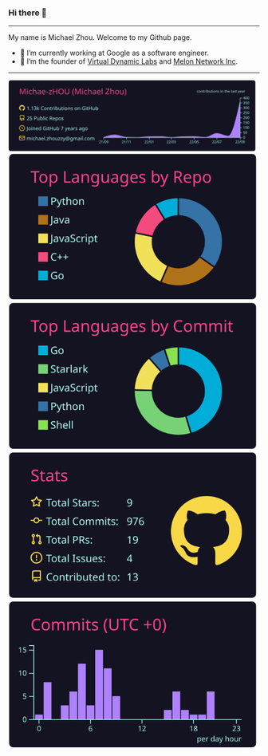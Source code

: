 ### Hi there 👋
--------------------------------------------------------------------------------------------------------

My name is Michael Zhou. Welcome to my Github page.

- 🔭 I’m currently working at Google as a software engineer.
- 🦸 I’m the founder of [Virtual Dynamic Labs](https://www.virtualdynamiclabs.xyz) and [Melon Network Inc](https://www.melonnetwork.io). 

--------------------------------------------------------------------------------------------------------

[![](https://raw.githubusercontent.com/Michae-zHOU/Michae-zHOU/master/profile-summary-card-output/radical/0-profile-details.svg)](https://github.com/vn7n24fzkq/github-profile-summary-cards)
[![](https://raw.githubusercontent.com/Michae-zHOU/Michae-zHOU/master/profile-summary-card-output/radical/1-repos-per-language.svg)](https://github.com/vn7n24fzkq/github-profile-summary-cards) [![](https://raw.githubusercontent.com/Michae-zHOU/Michae-zHOU/master/profile-summary-card-output/radical/2-most-commit-language.svg)](https://github.com/vn7n24fzkq/github-profile-summary-cards)
[![](https://raw.githubusercontent.com/Michae-zHOU/Michae-zHOU/master/profile-summary-card-output/radical/3-stats.svg)](https://github.com/vn7n24fzkq/github-profile-summary-cards) [![](https://raw.githubusercontent.com/Michae-zHOU/Michae-zHOU/master/profile-summary-card-output/radical/4-productive-time.svg)](https://github.com/vn7n24fzkq/github-profile-summary-cards)
